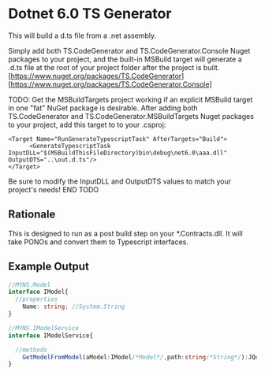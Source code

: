Dotnet 6.0 TS Generator
========================

This will build a d.ts file from a .net assembly.

Simply add both TS.CodeGenerator and TS.CodeGenerator.Console Nuget packages to your project, and the built-in MSBuild target will generate a .d.ts file at the root of your project folder after the project is built.
[https://www.nuget.org/packages/TS.CodeGenerator]
[https://www.nuget.org/packages/TS.CodeGenerator.Console]

TODO: Get the MSBuildTargets project working if an explicit MSBuild target in one "fat" NuGet package is desirable.
After adding both TS.CodeGenerator and TS.CodeGenerator.MSBuildTargets Nuget packages to your project, add this target to to your .csproj:
```
<Target Name="RunGenerateTypescriptTask" AfterTargets="Build">
      <GenerateTypescriptTask InputDLL="$(MSBuildThisFileDirectory)bin\debug\net6.0\aaa.dll" OutputDTS="..\out.d.ts"/>
</Target>
```

Be sure to modify the InputDLL and OutputDTS values to match your project's needs!
END TODO


Rationale
----------
This is designed to run as a post build step on your *.Contracts.dll.  It will take PONOs and convert them to Typescript interfaces.



Example Output
--------------
```typescript
//MYNS.Model
interface IModel{
  //properties
	Name: string; //System.String
}

//MYNS.IModelService
interface IModelService{

  //methods
	GetModelFromModel(aModel:IModel/*Model*/,path:string/*String*/):JQueryPromise<IModel>;
}
```